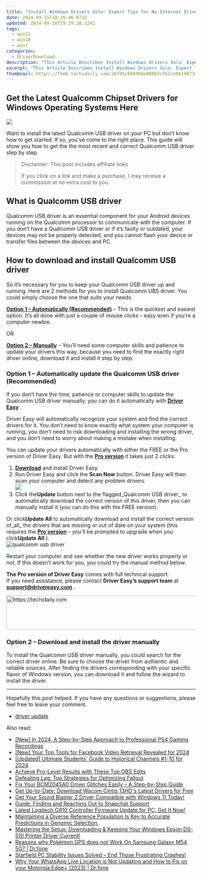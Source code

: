 ```yaml
---
title: "Install Windows Drivers Solo: Expert Tips for No-Internet Driver Updates and Setup"
date: 2024-09-15T18:35:46.073Z
updated: 2024-09-16T19:29:28.224Z
tags:
  - win11
  - win10
  - win7
categories:
  - DriverDownload
description: "This Article Describes Install Windows Drivers Solo: Expert Tips for No-Internet Driver Updates and Setup"
excerpt: "This Article Describes Install Windows Drivers Solo: Expert Tips for No-Internet Driver Updates and Setup"
thumbnail: https://thmb.techidaily.com/26f65c8609b0e088bfc952ce0e1907346f9597a5ec5508da88eeab04ce902a4e.jpeg
---
```


## Get the Latest Qualcomm Chipset Drivers for Windows Operating Systems Here

![](https://images.drivereasy.com/wp-content/uploads/2021/04/qualcomm-usb-driver-1.jpg)

 Want to install the latest Qualcomm USB driver on your PC but don’t know how to get started. If so, you’ve come to the right place. This guide will show you how to get the the most recent and correct Qualcomm USB driver step by step.

>  Disclaimer: This post includes affiliate links
>
>  If you click on a link and make a purchase, I may receive a commission at no extra cost to you.
>

## What is Qualcomm USB driver

 Qualcomm USB driver is an essential component for your Android devices running on the Qualcomm processor to communicate with the computer. If you don’t have a Qualcomm USB driver or if it’s faulty or outdated, your devices may not be properly detected, and you cannot flash your device or transfer files between the devices and PC.

## How to download and install Qualcomm USB driver

 So it’s necessary for you to keep your Qualcomm USB driver up and running. Here are 2 methods for you to install Qualcomm UBS driver. You could simply choose the one that suits your needs.

**[Option 1 – Automatically (Recommended)](https://www.drivereasy.com/knowledge/download-qualcomm-usb-driver-for-windows-7-8-10/#option1)**  – This is the quickest and easiest option. It’s all done with just a couple of mouse clicks – easy even if you’re a computer newbie.

OR

**[Option 2 – Manually](https://tools.techidaily.com/drivereasy/download/)**  – You’ll need some computer skills and patience to update your drivers this way, because you need to find the exactly right driver online, download it and install it step by step.

### Option 1 – Automatically update the Qualcomm USB driver (Recommended)

 If you don’t have the time, patience or computer skills to update the Qualcomm USB driver manually, you can do it automatically with **[Driver Easy](https://tools.techidaily.com/drivereasy/download/)**  .

 Driver Easy will automatically recognize your system and find the correct drivers for it. You don’t need to know exactly what system your computer is running, you don’t need to risk downloading and installing the wrong driver, and you don’t need to worry about making a mistake when installing.

 You can update your drivers automatically with either the FREE or the Pro version of Driver Easy. But with the **[Pro version](https://tools.techidaily.com/drivereasy/download/)**  it takes just 2 clicks:

1. **[Download](https://tools.techidaily.com/drivereasy/download/)**  and install Driver Easy.
2. Run Driver Easy and click the **Scan Now** button. Driver Easy will then scan your computer and detect any problem drivers.  
![](https://images.drivereasy.com/wp-content/uploads/2021/03/de-borderless.jpg)
3. Click the**Update** button next to the flagged_Qualcomm USB driver_ to automatically download the correct version of this driver, then you can manually install it (you can do this with the FREE version).  

 Or click**Update All** to automatically download and install the correct version of_all_ the drivers that are missing or out of date on your system (this requires the **[Pro version](https://tools.techidaily.com/drivereasy/download/)**  – you’ll be prompted to upgrade when you click**Update All** ).  
![qualcomm usb driver](https://images.drivereasy.com/wp-content/uploads/2021/04/qualcomm-usb-driver-driver-easy-2.jpg)

 Restart your computer and see whether the new driver works properly or not. If this doesn’t work for you, you could try the manual method below.

**The Pro version of Driver Easy** comes with full technical support.  
 If you need assistance, please contact **Driver Easy’s support team** at **[support@drivereasy.com](https://tools.techidaily.com/drivereasy/download/) .**

<!-- affiliate ads begin -->
<a href="https://appsumo.8odi.net/c/5597632/2137378/7443" target="_top" id="2137378">
  <img src="//a.impactradius-go.com/display-ad/7443-2137378" border="0" alt="https://techidaily.com" width="600" height="90"/>
</a>
<img height="0" width="0" src="https://appsumo.8odi.net/i/5597632/2137378/7443" style="position:absolute;visibility:hidden;" border="0" />
<!-- affiliate ads end -->

### Option 2 – Download and install the driver manually

 To install the Qualcomm USB driver manually, you could search for the correct driver online. Be sure to choose the driver from authentic and reliable sources. After finding the drivers corresponding with your specific flavor of Windows version, you can download it and follow the wizard to install the driver.

---

 Hopefully this post helped. If you have any questions or suggestions, please feel free to leave your comment.

* [driver update](https://tools.techidaily.com/drivereasy/download/)

<ins class="adsbygoogle"
     style="display:block"
     data-ad-format="autorelaxed"
     data-ad-client="ca-pub-7571918770474297"
     data-ad-slot="1223367746"></ins>

<ins class="adsbygoogle"
     style="display:block"
     data-ad-client="ca-pub-7571918770474297"
     data-ad-slot="8358498916"
     data-ad-format="auto"
     data-full-width-responsive="true"></ins>

<span class="atpl-alsoreadstyle">Also read:</span>
<div><ul>
<li><a href="https://screen-activity-recording.techidaily.com/new-in-2024-a-step-by-step-approach-to-professional-ps4-gaming-recordings/"><u>[New] In 2024, A Step-by-Step Approach to Professional PS4 Gaming Recordings</u></a></li>
<li><a href="https://facebook-videos.techidaily.com/new-your-top-tools-for-facebook-video-retrieval-revealed-for-2024/"><u>[New] Your Top Tools for Facebook Video Retrieval Revealed for 2024</u></a></li>
<li><a href="https://youtube-tips.techidaily.com/ed-ultimate-students-guide-to-historical-channels-1-10-for-2024/"><u>[Updated] Ultimate Students' Guide to Historical Channels #1-10 for 2024</u></a></li>
<li><a href="https://video-screen-grab.techidaily.com/achieve-pro-level-results-with-these-top-obs-edits/"><u>Achieve Pro-Level Results with These Top OBS Edits</u></a></li>
<li><a href="https://win-amazing.techidaily.com/defeating-lag-top-strategies-for-optimizing-fallout/"><u>Defeating Lag: Top Strategies for Optimizing Fallout</u></a></li>
<li><a href="https://win-amazing.techidaily.com/fix-your-bcm2045a0-driver-glitches-easily-a-step-by-step-guide/"><u>Fix Your BCM2045A0 Driver Glitches Easily – A Step-by-Step Guide</u></a></li>
<li><a href="https://win-dash.techidaily.com/get-up-to-date-download-wacom-cintiq-13hds-latest-drivers-for-free/"><u>Get Up-to-Date: Download Wacom Cintiq 13HD's Latest Drivers for Free</u></a></li>
<li><a href="https://win-amazing.techidaily.com/1722964800973-get-your-sound-blaster-z-driver-compatible-with-windows-11-today/"><u>Get Your Sound Blaster Z Driver Compatible with Windows 11 Today!</u></a></li>
<li><a href="https://technical-tips.techidaily.com/guide-finding-and-reaching-out-to-snapchat-support/"><u>Guide: Finding and Reaching Out to Snapchat Support</u></a></li>
<li><a href="https://win-amazing.techidaily.com/latest-logitech-g910-controller-firmware-update-for-pc-get-it-now/"><u>Latest Logitech G910 Controller Firmware Update for PC: Get It Now!</u></a></li>
<li><a href="https://win-amazing.techidaily.com/maintaining-a-diverse-reference-population-is-key-to-accurate-predictions-in-genomic-selection/"><u>Maintaining a Diverse Reference Population Is Key to Accurate Predictions in Genomic Selection.</u></a></li>
<li><a href="https://win-amazing.techidaily.com/1722976083239-mastering-the-setup-downloading-and-keeping-your-windows-epson-ds-510-printer-driver-current/"><u>Mastering the Setup: Downloading & Keeping Your Windows Epson DS-510 Printer Driver Current!</u></a></li>
<li><a href="https://change-location.techidaily.com/reasons-why-pokemon-gps-does-not-work-on-samsung-galaxy-m54-5g-drfone-by-drfone-virtual-android/"><u>Reasons why Pokémon GPS does not Work On Samsung Galaxy M54 5G? | Dr.fone</u></a></li>
<li><a href="https://win-able.techidaily.com/starfield-pc-stability-issues-solved-end-those-frustrating-crashes/"><u>Starfield PC Stability Issues Solved – End Those Frustrating Crashes!</u></a></li>
<li><a href="https://location-social.techidaily.com/why-your-whatsapp-live-location-is-not-updating-and-how-to-fix-on-your-motorola-edgeplus-2023-drfone-by-drfone-virtual-android/"><u>Why Your WhatsApp Live Location is Not Updating and How to Fix on your Motorola Edge+ (2023) | Dr.fone</u></a></li>
</ul></div>

